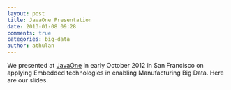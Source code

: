 ```yaml
---
layout: post
title: JavaOne Presentation
date: 2013-01-08 09:28
comments: true
categories: big-data
author: athulan
---
```

We presented at [JavaOne](http://www.oracle.com/javaone/index.html) in early October 2012 in San Francisco on applying Embedded technologies in enabling Manufacturing Big Data. Here are our slides.

<script async class="speakerdeck-embed" data-id="50726683b1808300020091bb" data-ratio="1.7444633730834753" src="//speakerdeck.com/assets/embed.js"></script>